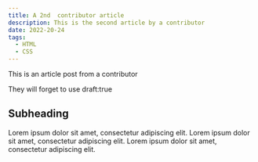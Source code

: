 ```yaml
---
title: A 2nd  contributor article
description: This is the second article by a contributor
date: 2022-20-24
tags:
  - HTML
  - CSS
---
```


This is an article post from a contributor

They will forget to use draft:true

## Subheading

Lorem ipsum dolor sit amet, consectetur adipiscing elit. Lorem ipsum dolor sit amet, consectetur adipiscing elit. Lorem ipsum dolor sit amet, consectetur adipiscing elit.
